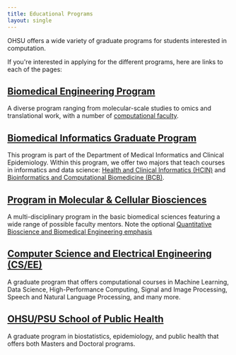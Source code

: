 ```yaml
---
title: Educational Programs
layout: single
---
```


OHSU offers a wide variety of graduate programs for students interested in computation.

If you're interested in applying for the different programs, here are links to each of the pages:

## [Biomedical Engineering Program](https://www.ohsu.edu/xd/education/schools/school-of-medicine/departments/basic-science-departments/biomedical-engineering/graduate-program/)

A diverse program ranging from molecular-scale studies to omics and translational work, with a number of [computational faculty](https://www.ohsu.edu/xd/education/schools/school-of-medicine/departments/basic-science-departments/biomedical-engineering/research/computational-biology.cfm). 

## [Biomedical Informatics Graduate Program](https://www.ohsu.edu/xd/education/schools/school-of-medicine/departments/clinical-departments/dmice/educational-programs/index.cfm) 

This program is part of the Department of Medical Informatics and Clinical Epidemiology. Within this program, we offer two majors that teach courses in informatics and data science: [Health and Clinical Informatics (HCIN)](http://www.ohsu.edu/xd/education/schools/school-of-medicine/departments/clinical-departments/dmice/educational-programs/clinical-informatics.cfm) and [Bioinformatics and Computational Biomedicine (BCB)](http://www.ohsu.edu/xd/education/schools/school-of-medicine/departments/clinical-departments/dmice/educational-programs/bcb.cfm).

## [Program in Molecular & Cellular Biosciences](https://www.ohsu.edu/xd/education/schools/school-of-medicine/departments/basic-science-departments/molecular-cellular-biosciences/")  

A multi-disciplinary program in the basic biomedical sciences featuring a wide range of possible faculty mentors.  Note the optional [Quantitative Bioscience and Biomedical Engineering emphasis](https://www.ohsu.edu/xd/education/schools/school-of-medicine/departments/basic-science-departments/molecular-cellular-biosciences/quantitative-bioscience/)

## [Computer Science and Electrical Engineering (CS/EE)](https://www.ohsu.edu/xd/education/schools/school-of-medicine/departments/basic-science-departments/csee/) 

A graduate program that offers computational courses in Machine Learning, Data Science, High-Performance Computing, Signal and Image Processing, Speech and Natural Language Processing, and many more.

## [OHSU/PSU School of Public Health](https://ohsu-psu-sph.org/degreeprograms/) 

A graduate program in biostatistics, epidemiology, and public health that offers both Masters and Doctoral programs.

